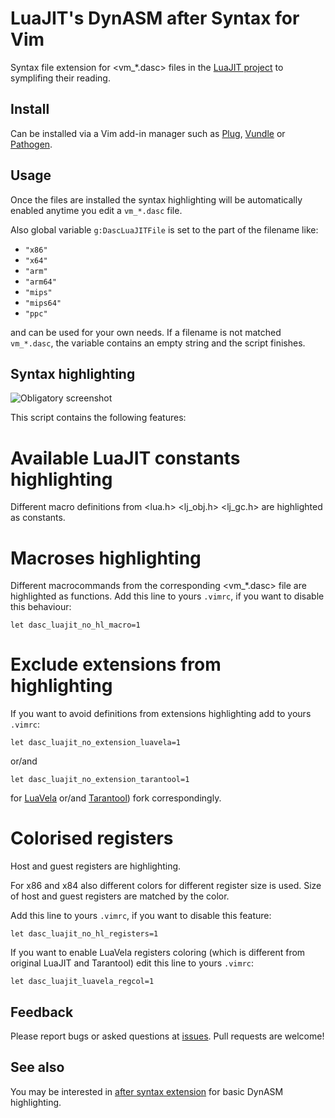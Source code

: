 LuaJIT's DynASM after Syntax for Vim
====================================

Syntax file extension for <vm_*.dasc> files in the
[LuaJIT project](https://luajit.org) to symplifing their reading.

Install
-------

Can be installed via a Vim add-in manager such as
[Plug](https://github.com/junegunn/vim-plug),
[Vundle](https://github.com/gmarik/vundle) or
[Pathogen](https://github.com/tpope/vim-pathogen).

Usage
-----

Once the files are installed the syntax highlighting will be
automatically enabled anytime you edit a `vm_*.dasc` file.

Also global variable `g:DascLuaJITFile` is set to the part of the filename like:
- `"x86"`
- `"x64"`
- `"arm"`
- `"arm64"`
- `"mips"`
- `"mips64"`
- `"ppc"`

and can be used for your own needs. If a filename is not matched `vm_*.dasc`,
the variable contains an empty string and the script finishes.

Syntax highlighting
-------------------

![Obligatory screenshot](https://raw.github.com/Buristan/vim-after-syntax-dasc-luajit/master/img-examples/example.png)

This script contains the following features:

# Available LuaJIT constants highlighting

Different macro definitions from <lua.h> <lj_obj.h> <lj_gc.h> are
highlighted as constants.

# Macroses highlighting

Different macrocommands from the corresponding <vm_*.dasc> file
are highlighted as functions.
Add this line to yours `.vimrc`, if you want to disable this behaviour:
```vim
let dasc_luajit_no_hl_macro=1
```

# Exclude extensions from highlighting

If you want to avoid definitions from extensions highlighting
add to yours `.vimrc`:
```vim
let dasc_luajit_no_extension_luavela=1
```
or/and
```vim
let dasc_luajit_no_extension_tarantool=1
```
for [LuaVela](https://github.com/luavela/luavela.git)
or/and [Tarantool](https://github.com/tarantool/luajit.git))
fork correspondingly.

# Colorised registers

Host and guest registers are highlighting.

For x86 and x84 also different colors for different register size
is used. Size of host and guest registers are matched by the color.

Add this line to yours `.vimrc`, if you want to disable this feature:
```vim
let dasc_luajit_no_hl_registers=1
```

If you want to enable LuaVela registers coloring (which is different from
original LuaJIT and Tarantool) edit this line to yours `.vimrc`:
```vim
let dasc_luajit_luavela_regcol=1
```

Feedback
--------

Please report bugs or asked questions at
[issues](https://github.com/Buristan/vim-after-syntax-dasc-luajit/issues).
Pull requests are welcome!

See also
--------

You may be interested in
[after syntax extension](https://github.com/Buristan/vim-syntax-dynasm)
for basic DynASM highlighting.
